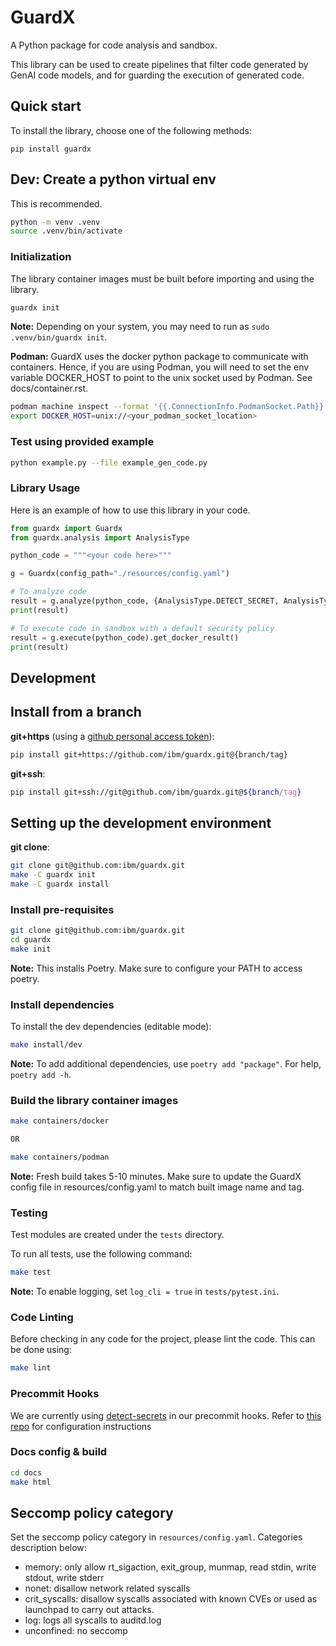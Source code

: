 # GuardX

A Python package for code analysis and sandbox.

This library can be used to create pipelines that filter code generated by GenAI code models, and for guarding the execution of generated code.

## Quick start

To install the library, choose one of the following methods:

```
pip install guardx

```

## Dev: Create a python virtual env

This is recommended.

```bash
python -m venv .venv
source .venv/bin/activate
```


### Initialization

The library container images must be built before importing and using the library.

```bash
guardx init
```

**Note:** Depending on your system, you may need to run as `sudo .venv/bin/guardx init`.

**Podman:** GuardX uses the docker python package to communicate with containers.
Hence, if you are using Podman, you will need to set the env variable DOCKER\_HOST to point
to the unix socket used by Podman. See docs/container.rst.

```bash
podman machine inspect --format '{{.ConnectionInfo.PodmanSocket.Path}}'
export DOCKER_HOST=unix://<your_podman_socket_location>
```

### Test using provided example

```bash
python example.py --file example_gen_code.py
```

### Library Usage

Here is an example of how to use this library in your code.

```python
from guardx import Guardx
from guardx.analysis import AnalysisType

python_code = """<your code here>"""

g = Guardx(config_path="./resources/config.yaml")

# To analyze code
result = g.analyze(python_code, {AnalysisType.DETECT_SECRET, AnalysisType.UNSAFE_CODE})
print(result)

# To execute code in sandbox with a default security policy
result = g.execute(python_code).get_docker_result()
print(result)
```

## Development 

## Install from a branch

**git+https** (using a [github personal access token](https://help.github.com/articles/creating-an-access-token-for-command-line-use/)):
```bash
pip install git+https://github.com/ibm/guardx.git@{branch/tag}
```

**git+ssh**:

```bash
pip install git+ssh://git@github.com/ibm/guardx.git@${branch/tag}
```

## Setting up the development environment

**git clone**:

```bash
git clone git@github.com:ibm/guardx.git
make -C guardx init
make -C guardx install
```


### Install pre-requisites

```bash
git clone git@github.com:ibm/guardx.git
cd guardx
make init
```
**Note:** This installs Poetry. Make sure to configure your PATH to access poetry.

### Install dependencies

To install the dev dependencies (editable mode):

```bash
make install/dev
```

**Note:** To add additional dependencies, use `poetry add "package"`. For help, `poetry add -h`.

### Build the library container images

```bash
make containers/docker

OR

make containers/podman
```

**Note:** Fresh build takes 5-10 minutes. Make sure to update the GuardX config file 
in resources/config.yaml to match built image name and tag.

### Testing

Test modules are created under the `tests` directory.

To run all tests, use the following command:

```bash
make test
```

**Note:** To enable logging, set `log_cli = true` in `tests/pytest.ini`.

### Code Linting

Before checking in any code for the project, please lint the code.  This can be done using:

```bash
make lint
```

### Precommit Hooks
We are currently using [detect-secrets](https://www.google.com/search?q=code+scanning+detect+secrets) in 
our precommit hooks. Refer to [this repo](https://github.com/ibm/detect-secrets)  for configuration instructions

### Docs config & build

```bash
cd docs
make html
```

## Seccomp policy category

Set the seccomp policy category in `resources/config.yaml`.
Categories description below:

- memory: only allow rt\_sigaction, exit\_group, munmap, read stdin, write stdout, write stderr
- nonet: disallow network related syscalls
- crit\_syscalls: disallow syscalls associated with known CVEs or used as launchpad to carry out attacks.
- log: logs all syscalls to auditd.log
- unconfined: no seccomp

